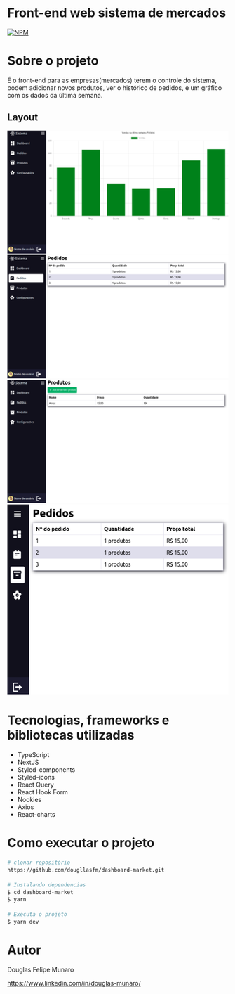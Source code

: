 # Front-end web sistema de mercados
[![NPM](https://img.shields.io/npm/l/react)](https://github.com/dougllasfm/dashboard-market/blob/main/LICENSE) 

# Sobre o projeto

É o front-end para as empresas(mercados) terem o controle do sistema, podem adicionar novos produtos, ver o histórico de pedidos,
e um gráfico com os dados da última semana.

## Layout 
![Dashboard](https://github.com/dougllasfm/dashboard-market/blob/main/assets/Dashboard.png)
![Pedidos](https://github.com/dougllasfm/dashboard-market/blob/main/assets/Pedidos.png)
![Produtos](https://github.com/dougllasfm/dashboard-market/blob/main/assets/Produtos.png)
![Responsividade](https://github.com/dougllasfm/dashboard-market/blob/main/assets/responsivo.png)

# Tecnologias, frameworks e bibliotecas utilizadas
- TypeScript
- NextJS
- Styled-components
- Styled-icons
- React Query
- React Hook Form
- Nookies
- Axios
- React-charts
# Como executar o projeto

```bash
# clonar repositório
https://github.com/dougllasfm/dashboard-market.git

# Instalando dependencias
$ cd dashboard-market
$ yarn

# Executa o projeto
$ yarn dev
```

# Autor

Douglas Felipe Munaro

https://www.linkedin.com/in/douglas-munaro/
